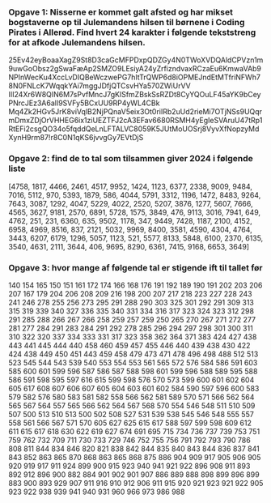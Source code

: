 ### Opgave 1: Nisserne er kommet galt afsted og har mikset bogstaverne op til Julemandens hilsen til børnene i Coding Pirates i Allerød. Find hvert 24 karakter i følgende tekststreng for at afkode Julemandens hilsen.
25Ev42eyBoaaXagZ9St8D3caGcMFPDxpQDZGy4N0TWoXVDQAldCPVzn1m9uwGoObsz2gSwaFæAp2SMZO9LEsiyA24yZrfizndvaxRCzaEu6KmwaVAb9NPInWecKu4XccLvDIQBeWczwePG7hltTrQWP6d8iOPMEJndEtMTfriNFWh78N0FNLcK7WqqkYAi7mggJDfjQTCsvHYa570ZWiUrVV III24Xr6W8QIN6M7sPvfMncJ7gKlSfmZBskSsRZDt8CyYQOuLF45aYK9bCeyPNrcJEz3A6alI9SVFy5BCxUU9RP4yWL4CBk Mq4Zk2HGv5JrK8viVqlB2NjPQnaV5eix3Ot0riIRb2uUd2rieMi7OTjNSs9UQqrmDmxZDjOrVHHEG6ix1ziUEZTFJ2cA3EFav6680RSMH4yEgIeSVAruU47tRp1RtEFi2csgQO34o5fqddQeLnLFTALVC8059K5JUtMoUOSrj8VyvXfNopzyMdXynH9rm87!r8C0N1qKS6jvvgGy7EVtDjS

### Opgave 2: find de to tal som tilsammen giver 2024 i følgende liste 
[4758, 1817, 4466, 2461, 4517, 9952, 1424, 1123, 6377, 2338, 9009, 9484, 7016, 5112, 970, 5393, 1879, 586, 4044, 5791, 3312, 1196, 1472, 8483, 9264, 7643, 3087, 1292, 4047, 5229, 4022, 2520, 5207, 3876, 1277, 5607, 7666, 4565, 3627, 9181, 2570, 6891, 5728, 1575, 3849, 476, 9113, 3016, 7941, 649, 4762, 251, 231, 6360, 635, 9502, 1178, 347, 9449, 7428, 1187, 2100, 4152, 6958, 4969, 8516, 837, 2121, 5032, 9969, 8400, 3581, 4590, 4304, 4764, 3443, 6207, 6179, 1296, 5057, 1123, 521, 5577, 8133, 5848, 6100, 2370, 6135, 3540, 4631, 2111, 3644, 406, 9695, 8290, 6361, 7415, 9168, 6653, 3649]

### Opgave 3: hvor mange af følgende tal er stigende ift til tallet før
140
154
165
150
151
161
172
174
166
168
176
191
192
189
190
191
202
203
206
207
167
179
204
206
208
209
216
198
200
207
217
218
223
227
228
243
241
246
278
255
256
273
295
291
288
290
303
325
301
292
291
309
313
315
319
339
340
327
336
335
340
331
334
316
317
323
324
323
312
298
291
285
288
266
267
266
258
259
257
259
250
265
270
267
271
272
277
281
277
284
291
283
284
291
292
278
285
296
294
297
298
301
300
311
310
322
320
337
334
333
331
317
323
358
362
364
371
383
424
427
438
443
441
445
444
440
458
460
459
457
455
446
440
439
438
430
422
424
438
449
450
451
443
459
458
479
473
471
478
496
498
488
512
513
523
545
544
543
539
540
553
554
553
561
565
572
576
584
586
591
603
585
600
601
599
596
587
586
587
588
598
601
599
596
588
589
595
588
586
591
598
595
597
616
615
599
598
576
570
573
599
600
601
602
604
605
617
608
607
606
607
605
604
603
601
602
584
590
597
596
600
583
579
582
576
580
583
581
582
558
566
562
581
589
570
571
566
562
564
565
567
564
557
565
566
562
564
567
568
570
554
546
548
511
510
509
507
500
513
510
513
500
502
508
527
531
539
538
545
546
548
555
557
558
561
566
567
571
570
605
627
625
615
617
588
597
599
598
609
612
611
615
617
618
630
622
619
627
674
691
695
715
734
736
737
739
753
751
759
762
732
709
711
730
733
729
746
752
755
756
791
792
793
790
786
808
811
844
834
846
820
821
838
842
844
835
840
843
844
836
837
841
843
852
863
865
870
868
863
865
868
875
886
904
909
917
905
906
905
920
919
917
911
924
899
900
915
923
940
941
921
922
896
908
911
893
892
912
896
900
882
884
901
902
901
907
886
889
888
898
899
896
899
883
900
893
929
907
911
916
910
912
906
911
915
920
921
923
921
922
905
923
922
938
939
941
940
931
960
966
973
986
988
